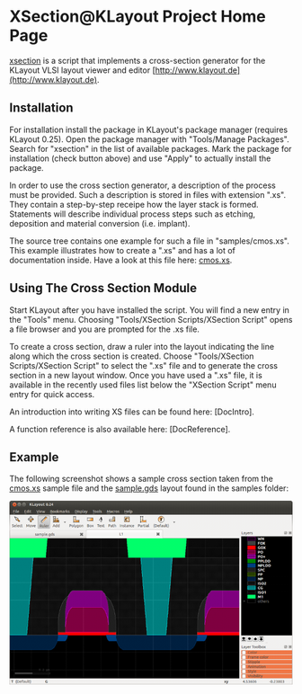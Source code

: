 # XSection@KLayout Project Home Page

[xsection](https://github.com/klayoutmatthias/xsection) is a script that implements a cross-section generator for the KLayout VLSI
layout viewer and editor [http://www.klayout.de](http://www.klayout.de).

## Installation

For installation install the package in KLayout's package manager (requires KLayout 0.25). 
Open the package manager with "Tools/Manage Packages". Search for "xsection" in the list
of available packages. Mark the package for installation (check button above) and use
"Apply" to actually install the package.

In order to use the cross section generator, a description of the process must be provided. 
Such a description is stored in files with extension ".xs". They contain a step-by-step 
receipe how the layer stack is formed. Statements will describe individual process steps 
such as etching, deposition and material conversion (i.e. implant). 

The source tree contains one example for such a file in "samples/cmos.xs". This example 
illustrates how to create a ".xs" and has a lot of documentation inside. Have a look at 
this file here: [cmos.xs](../samples/cmos.xs).

## Using The Cross Section Module

Start KLayout after you have installed the script. You will find a new entry in the "Tools" menu. 
Choosing "Tools/XSection Scripts/XSection Script" opens a file browser and you are prompted for the .xs file.

To create a cross section, draw a ruler into the layout indicating the line along which the 
cross section is created. Choose "Tools/XSection Scripts/XSection Script" to select 
the ".xs" file and to generate the cross section in a new layout window. Once you have 
used a ".xs" file, it is available in the recently used files list below the "XSection Script" 
menu entry for quick access.

An introduction into writing XS files can be found here: [DocIntro]. 

A function reference is also available here: [DocReference].

## Example

The following screenshot shows a sample cross section taken from the [cmos.xs](../samples/cmos.xs) sample file and the [sample.gds](../samples/sample.gds) layout found in the samples folder:

![xsection_70p](xsection_70p.png)

